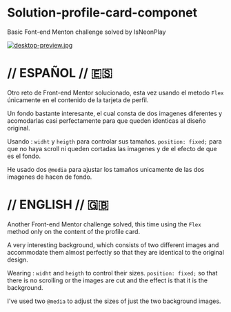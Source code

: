 # Solution-profile-card-componet
Basic Font-end Menton challenge solved by IsNeonPlay

[![desktop-preview.jpg](https://i.postimg.cc/GpXRhWnS/desktop-preview.jpg)](https://postimg.cc/ns9g3wzv)

# // ESPAÑOL // 🇪🇸

Otro reto de Front-end Mentor solucionado, esta vez usando el metodo `Flex` únicamente en el contenido de la tarjeta de perfil. 

Un fondo bastante interesante, el cual consta de dos imagenes diferentes y acomodarlas casi perfectamente para que queden identicas al diseño original.

Usando :
`widht` y `heigth` para controlar sus tamaños.
`position: fixed;`  para que no haya scroll ni queden cortadas las imagenes y de el efecto de que es el fondo.

He usado dos `@media` para ajustar los tamaños unicamente de las dos imagenes de hacen de fondo.

# // ENGLISH // 🇬🇧

Another Front-end Mentor challenge solved, this time using the `Flex` method only on the content of the profile card.

A very interesting background, which consists of two different images and accommodate them almost perfectly so that they are identical to the original design.

Wearing :
`widht` and `heigth` to control their sizes.
`position: fixed;` so that there is no scrolling or the images are cut and the effect is that it is the background.

I've used two `@media` to adjust the sizes of just the two background images.
